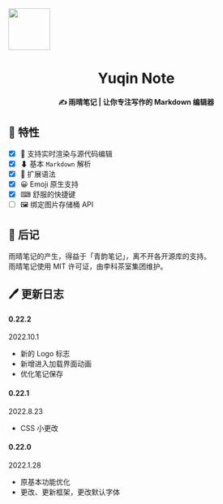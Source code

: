<img align="center" src="https://raw.githubusercontent.com/xwtlt/Yuqin/main/src/logo.png" height="82" width="82"/>

<h1 align = "center">Yuqin Note</h1>
<p align = "center"><b>✍ 雨晴笔记 | 让你专注写作的 Markdown 编辑器</b></p>

## 🌟 特性

- [x] 🧾 支持实时渲染与源代码编辑
- [x] ⬇ 基本 `Markdown` 解析
- [x] 🎨 扩展语法
- [x] 😀 Emoji 原生支持
- [x] ⌨ 舒服的快捷键
- [ ] 🖼 绑定图片存储桶 API

## 🌠 后记

雨晴笔记的产生，得益于「青韵笔记」，离不开各开源库的支持。<br>
雨晴笔记使用 MIT 许可证，由李科茶室集团维护。

## 🖊 更新日志

#### 0.22.2
2022.10.1
- 新的 Logo 标志
- 新增进入加载界面动画
- 优化笔记保存

#### 0.22.1
2022.8.23
- CSS 小更改

#### 0.22.0
2022.1.28
- 原基本功能优化
- 更改、更新框架，更改默认字体
